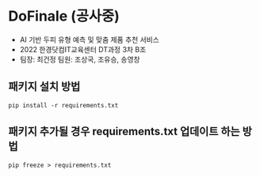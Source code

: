 # DoFinale (공사중)
- AI 기반 두피 유형 예측 및 맞춤 제품 추천 서비스
- 2022 한경닷컴IT교육센터 DT과정 3차 B조
- 팀장: 최건정 팀원: 조상국, 조유승, 송영창
## 패키지 설치 방법
```
pip install -r requirements.txt
```
## 패키지 추가될 경우 requirements.txt 업데이트 하는 방법
```
pip freeze > requirements.txt
```
